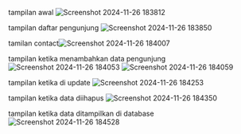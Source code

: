 tampilan awal ![Screenshot 2024-11-26 183812](https://github.com/user-attachments/assets/2dd8963a-cc3c-44cc-a56e-3c04633d5bfb)

tampilan daftar pengunjung ![Screenshot 2024-11-26 183850](https://github.com/user-attachments/assets/1b025548-8b29-4735-8fc8-6c6cf83f4bad)

tamilan contact![Screenshot 2024-11-26 184007](https://github.com/user-attachments/assets/f1d5860a-1228-4420-b7ca-9729428c5dac)

tampilan ketika menambahkan data pengunjung ![Screenshot 2024-11-26 184053](https://github.com/user-attachments/assets/58472a9c-67b4-48bb-bb86-59d413eeb52a)
![Screenshot 2024-11-26 184059](https://github.com/user-attachments/assets/0b87e6f5-9ffe-4d38-a7c3-0090bd382865)

tampilan ketika di update ![Screenshot 2024-11-26 184253](https://github.com/user-attachments/assets/4dd68f4e-c56c-424e-99e8-3a5707425fd0)

tampilan ketika data diihapus ![Screenshot 2024-11-26 184350](https://github.com/user-attachments/assets/17dc109d-a842-447a-ba26-8a6be3f96847)

tampilan ketika data ditampilkan di database ![Screenshot 2024-11-26 184528](https://github.com/user-attachments/assets/7215b32c-1d80-4587-8f9a-0dbbdc657803)

